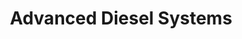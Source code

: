 ---
title: "Advanced Diesel Systems"
url: /montague-township/advanced-diesel-systems/
shop: Autowerkstatt
---
